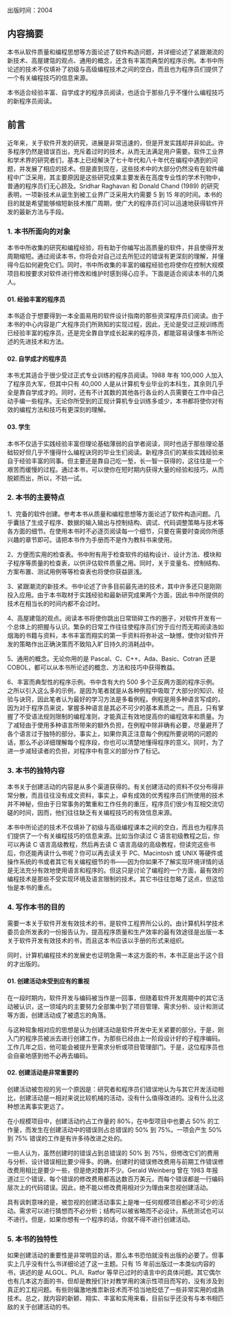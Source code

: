 出版时间：2004

## 内容摘要

本书从软件质量和编程思想等方面论述了软件构造问题，并详细论述了紧跟潮流的新技术、高屋建瓴的观点、通用的概念，还含有丰富而典型的程序示例。本书中所论述的技术不仅填补了初级与高级编程技术之间的空白，而且也为程序员们提供了一个有关编程技巧的信息来源。

本书适合经验丰富、自学成才的程序员阅读，也适合于那些几乎不懂什么编程技巧的新程序员阅读。

## 前言

近年来，关于软件开发的研究，进展是非常迅速的，但是开发实践却并非如此。许多程序仍然是错误百出，充斥着过时的技术，从而无法满足用户需要。软件工业界和学术界的研究者们，基本上已经解決了七十年代和八十年代在编程中遇到的问题，并发展了相应的技术。但是直到现在，这些技术中的大部分仍然没有在软件编程中广泛采用，其主要原因是这些研究成果主要发表在高度专业性的学术刊物中，普通的程序员们无心顾及。Sridhar Raghavan 和 Donald Chand (1989) 的研究表明，一项新技术从诞生到被工业界广泛采用大约需要 5 到 15 年的时间。本书的目的就是希望能够缩短新技术推广周期，使广大的程序员们可以迅速地获得软件开发的最新方法与手段。

### 1. 本书所面向的对象

本书中所收集的研究和编程经验，将有助于你编写出高质量的软件，并且使得开发周期缩短。通过阅读本书，你将会对自己过去所犯过的错误有更深刻的理解，并懂得今后如何避免它们。同时，书中所收集的丰富的编程经验也将使你在控制大规模项目和按要求对软件进行修改和维护时感到得心应手。下面是适合阅读本书的几类人。

#### 01. 经验丰富的程序员

本书适合于想要得到一本全面易用的软件设计指南的那些资深程序员们阅读。由于本书的中心内容是广大程序员们所熟知的实现过程，因此，无论是受过正规训练而已经验丰富的程序员，还是完全靠自学成长起来的程序员，都能容易读懂本书所论述的先进技术和方法。

#### 02. 自学成才的程序员

本书尤其适合于很少受过正式专业训练的程序员阅读。1988 年有 100,000 人加入了程序员大军，但其中只有 40,000 人是从计算机专业毕业的本科生，其余则几乎全是靠自学成才的。同时，还有不计其数的其他各行各业的人员需要在工作中自己动手编一些程序。无论你所受到的正规计算机专业训练多或少，本书都将使你对有效的编程方法和技巧有更深刻的理解。

#### 03. 学生

本书不仅适于实践经验丰富但理论基础薄弱的自学者阅读，同时也适于那些理论基础较好但几乎不懂得什么编程诀窍的毕业生们阅读。新程序员们的某些实践经验来自于经验丰富的同事。但主要还是靠自己吃一堑，长一智一获得的，这往往是一个艰苦而缓慢的过程。通过本书，可以使你在短时期内获得大量的经验和技巧，从而脱颖而出，所以，不妨一试。

### 2. 本书的主要特点

1、完备的软件创建。参考本书从质量和编程思想等方面论述了软件构造问题。几乎囊括了生成子程序、数据的输入输出与控制结构、调试、代码调整策略与技术等各方面的细节。在使用本书时不必逐页阅读每一个细节，只要在需要时查阅你所感兴趣的章节即可。请把本书作为手册而不是作为教科书来使用。

2、方便而实用的检查表。书中附有用于检查软件的结构设计、设计方法、模块和子程序等质量的检查表，以供评估软件质量之用。同时，关于变量名、控制结构、方案布置、测试用例等等检查表也将使你获益匪浅。

3、紧跟潮流的新技术。书中论述了许多目前最先进的技术，其中许多还只是刚刚投入应用。由于本书取材于实践经验和最新研究成果两个方面，因此书中所提供的技术在相当长的时间内都不会过时。

4、高屋建瓴的观点。阅读本书将使你跳出日常琐碎工作的圈子，对软件开发有一个总体上的把握与认识。繁杂的日常工作往往使程序员们穷于应付而无暇阅读浩如烟海的书籍与资料，本书丰富而翔实的第一手资料将弥补这一缺憾，使你对软件开发的策略作出正确決策而不致陷入旷日持久的消耗战中。

5、通用的概念。无论你用的是 Pascal、C、C++、Ada、Basic、Cotran 还是 COBOL，都可以从本书所论述的概念、方法和技巧中获得教益。

6、丰富而典型性的程序示例。书中含有大约 500 多个正反两方面的程序示例。之所以引入这么多的示例，是因为笔者就是从各种例程中吸取了大部分的知识、经验与诀窍，因此笔者认为最好的学习方法是多看例程。例程是用多种语言写成的，因为对于程序员来说，掌握多种语言是其必不可少的基本素质之一。而且，只有掌握了不受语法规则限制的编程准则，才能真正有效地提高你的编程效率和质量。为了减轻由于使用多种语言所带来的额外负担，在例程中除非确有必要，尽量避开了各个语言过于独特的部分。事实上，如果你真正注意每个例程所要说明的问题的话，那么不必详细理解每个程序段，你也可以清楚地懂得程序的意义。同时，为了进一步减轻读者的负担，对程序中有意义的部分作了标记。

### 3. 本书的独特内容

本书关于创建活动的内容是从多个渠道获得的。有关创建活动的资料不仅分布得非常分散，而且往往没有成文资料，事实上，卓有成效的优秀程序员们所使用的技术并不神秘，但由于日常事务的繁重和工作任务的重压，程序员们很少有互相交流切磋的时间，因而，他们往往缺乏有关编程技巧的有效信息来源。

本书中所论述的技术不仅填补了初级与高级编程课本之间的空白，而且也为程序员们提供了一个有关编程技巧的信息来源。比如当你读过 C 语言初级教程之后，你可以再读 C 语言高级教程，然后再去读 C 语言高级的高级教程，但读完这些书后，你还能再读什么书呢？你可以再去读关于 PC、Macintosh 或 UNIX 等硬件或操作系统的书或者其它有关编程细节的书——因为你如果不了解实现环境详情的话是无法充分有效地使用语言和程序的。但这只是讨论了编程的一个方面，最有效的编程技术是那些不受实现环境及语言限制的技术。其它书往往忽略了这点，但这恰怡是本书的重点。

### 4. 写作本书的目的

需要一本关于软件开发有效技术的书，是软件工程界所公认的。由计算机科学技术委员会所发表的一份报告认为，提高程序质量和生产效率的最有效途径是出版一本关于软件开发有效技术的书，而且这本书应该以手册的形式来组织。

同时，计算机编程技术的发展史也证明急需一本这方面的书，本书正是出于这个目的才出版的。

#### 01. 创建活动未受到应有的重视

在一段时期内，软件开发与编码被当作是一回事，但随着软件开发周期中的其它活动被认识，这一领域内的主要努力全部集中到了项目管理、需求分析、设计和测试等方面，创建活动成了被遗忘的角落。

与这种现象相对应的思想是认为创建活动是软件开发中无关紧要的部分。于是，刚入门的程序员被派去进行创建工作，为那些已经由上一阶段设计好的子程序编码。工作几年之后，他可能会被提升至需求分析或项目管理部门。于是，这位程序员也会自豪地感到他不必再去编码。

#### 02. 创建活动是非常重要的

创建活动被忽视的另一个原因是：研究者和程序员们错误地认为与其它开发活动相比，创建活动是一相对来说比较机械的活动，没有什么值得改进的。没有什么比这种想法离事实更远了。

在小规模项目中，创建活动约占工作量的 80%，在中型项目中也要占 50% 的工作量，而发生在创建活动中的错误则占总错误的 50% 到 75%。一项会产生 50% 到 75% 错误的工作是有许多待改进之处的。

一些人认为，虽然创建时的错误占到总错误的 50% 到 75%，但修改它们的费用与分析、设计错误相比要少得多。的确，创建时的错误修改费用与前期工作错误修改费用相比是要少ー些，但是绝对数并不少。Gerald Weinberg 曾在 1983 年报道过三个错误，每个错误的修改费用都高达数百万美元，而每个错误都是一行编码层次上的代码错误。因此，绝不能以修改费用相对少为理由来忽视创建活动。

具有讽刺意味的是，被忽视的创建活动事实上是唯一任何规模项目都必不可少的活动。需求可以进行猜想而不必分析；结构可以被省略而不必设计。系统测试也可以不进行。但是，如果你想有一个程序的话，你就不得不进行创建活动。

### 5. 本书的独特性

如果创建活动的重要性是非常明显的话，那么本书恐怕就没有出版的必要了。但事实上几乎没有什么书详细论述了这一主题。只有 15 年前出版过一本类似内容的书，讲述的是 ALGOL、PL/I、Ratfor 等早已过时的语言中的具体问题。其它偶尔也有几本这方面的书，但却是教授们针对教学用的演示性项目而写的，没有涉及到真正的工程问题。有些则偏激地推祟新技术而不恰当地贬低了一些非常实用的成熟技术。总之，就内容的新颖、翔实、丰富和实用来看，目前似乎还没有与本书相匹敌的关于创建活动的书。
